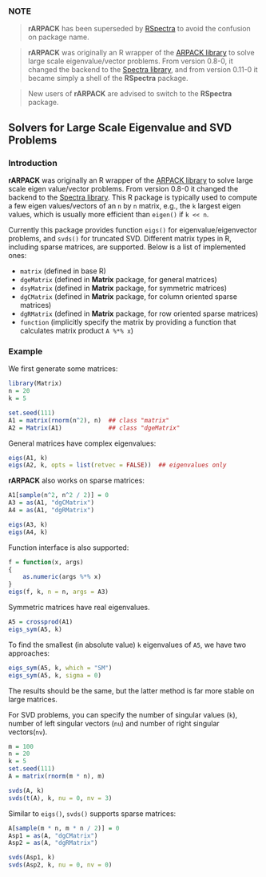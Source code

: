 ### NOTE

> **rARPACK** has been superseded by
[RSpectra](https://github.com/yixuan/RSpectra) to avoid the confusion on
package name.

> **rARPACK** was originally an R wrapper of the
[ARPACK library](http://www.caam.rice.edu/software/ARPACK/)
to solve large scale eigenvalue/vector problems. From version 0.8-0, it changed the backend to the
[Spectra library](http://yixuan.cos.name/spectra/), and from version 0.11-0
it became simply a shell of the **RSpectra** package.

> New users of **rARPACK** are advised to switch to the **RSpectra** package.

## Solvers for Large Scale Eigenvalue and SVD Problems

### Introduction

**rARPACK** was originally an R wrapper of the
[ARPACK library](http://www.caam.rice.edu/software/ARPACK/)
to solve large scale eigen
value/vector problems. From version 0.8-0 it changed the backend to the
[Spectra library](http://yixuan.cos.name/spectra/).
This R package is typically used to compute a few eigen
values/vectors of an `n` by `n` matrix, e.g., the `k` largest eigen values, which
is usually more efficient than `eigen()` if `k << n`.

Currently this package provides function `eigs()` for eigenvalue/eigenvector
problems, and `svds()` for truncated SVD. Different matrix types in R,
including sparse matrices, are supported. Below is a list of implemented ones:

- `matrix` (defined in base R)
- `dgeMatrix` (defined in **Matrix** package, for general matrices)
- `dsyMatrix` (defined in **Matrix** package, for symmetric matrices)
- `dgCMatrix` (defined in **Matrix** package, for column oriented sparse matrices)
- `dgRMatrix` (defined in **Matrix** package, for row oriented sparse matrices)
- `function` (implicitly specify the matrix by providing a function that calculates matrix product `A %*% x`)

### Example

We first generate some matrices:

```r
library(Matrix)
n = 20
k = 5

set.seed(111)
A1 = matrix(rnorm(n^2), n)  ## class "matrix"
A2 = Matrix(A1)             ## class "dgeMatrix"
```

General matrices have complex eigenvalues:

```r
eigs(A1, k)
eigs(A2, k, opts = list(retvec = FALSE))  ## eigenvalues only
```

**rARPACK** also works on sparse matrices:

```r
A1[sample(n^2, n^2 / 2)] = 0
A3 = as(A1, "dgCMatrix")
A4 = as(A1, "dgRMatrix")

eigs(A3, k)
eigs(A4, k)
```

Function interface is also supported:

```r
f = function(x, args)
{
    as.numeric(args %*% x)
}
eigs(f, k, n = n, args = A3)
```

Symmetric matrices have real eigenvalues.

```r
A5 = crossprod(A1)
eigs_sym(A5, k)
```

To find the smallest (in absolute value) `k` eigenvalues of `A5`,
we have two approaches:

```r
eigs_sym(A5, k, which = "SM")
eigs_sym(A5, k, sigma = 0)
```

The results should be the same, but the latter method is far more
stable on large matrices.

For SVD problems, you can specify the number of singular values
(`k`), number of left singular vectors (`nu`) and number of right
singular vectors(`nv`).

```r
m = 100
n = 20
k = 5
set.seed(111)
A = matrix(rnorm(m * n), m)

svds(A, k)
svds(t(A), k, nu = 0, nv = 3)
```

Similar to `eigs()`, `svds()` supports sparse matrices:

```r
A[sample(m * n, m * n / 2)] = 0
Asp1 = as(A, "dgCMatrix")
Asp2 = as(A, "dgRMatrix")

svds(Asp1, k)
svds(Asp2, k, nu = 0, nv = 0)
```
